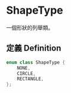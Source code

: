# ShapeType

一個形狀的列舉類。

## 定義 Definition

```cpp
enum class ShapeType {
    NONE,
    CIRCLE,
    RECTANGLE,
};
```